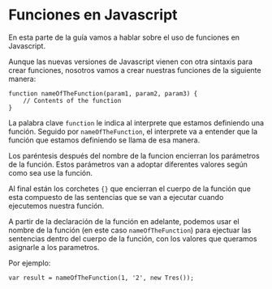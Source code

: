 # Funciones en Javascript

En esta parte de la guía vamos a hablar sobre el uso de funciones en Javascript.

Aunque las nuevas versiones de Javascript vienen con otra sintaxis para crear funciones, nosotros vamos a crear nuestras funciones de la siguiente manera:

```
function nameOfTheFunction(param1, param2, param3) {
	// Contents of the function
}
```

La palabra clave `function` le indica al interprete que estamos definiendo una función. Seguido por `nameOfTheFunction`, el interprete va a entender que la función que estamos definiendo se llama de esa manera.

Los paréntesis después del nombre de la funcion encierran los parámetros de la función. Estos parámetros van a adoptar diferentes valores según como sea use la función.

Al final están los corchetes `{}` que encierran el cuerpo de la función que esta compuesto de las sentencias que se van a ejecutar cuando ejecutemos nuestra función.

A partir de la declaración de la función en adelante, podemos usar el nombre de la función (en este caso `nameOfTheFunction`) para ejectuar las sentencias dentro del cuerpo de la función, con los valores que queramos asignarle a los parametros.

Por ejemplo:

```
var result = nameOfTheFunction(1, '2', new Tres());
```

## 